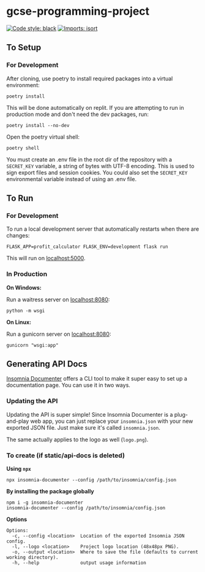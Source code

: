 # gcse-programming-project

[![Code style: black](https://img.shields.io/badge/code%20style-black-000000.svg)](https://github.com/psf/black)
[![Imports: isort](https://img.shields.io/badge/%20imports-isort-%231674b1?style=flat&labelColor=ef8336)](https://pycqa.github.io/isort/)

## To Setup

### For Development

After cloning, use poetry to install required packages into a virtual environment:

```shell
poetry install
```

This will be done automatically on replit. If you are attempting to run in production mode and don't need the dev packages, run:

```shell
poetry install --no-dev
```

Open the poetry virtual shell:

```shell
poetry shell
```

You must create an .env file in the root dir of the repository with a `SECRET_KEY` variable, a string of bytes with UTF-8 encoding. This is used to sign export files and session cookies. You could also set the `SECRET_KEY` environmental variable instead of using an .env file.

## To Run

### For Development

To run a local development server that automatically restarts when there are changes:

```shell
FLASK_APP=profit_calculator FLASK_ENV=development flask run
```

This will run on [localhost:5000](localhost:5000).

### In Production

**On Windows:**  

Run a waitress server on [localhost:8080](localhost:8080):

```shell
python -m wsgi
```

**On Linux:**  

Run a gunicorn server on [localhost:8080](localhost:8080):

```shell
gunicorn "wsgi:app"
```

## Generating API Docs

[Insomnia Documenter](https://github.com/jozsefsallai/insomnia-documenter#readme) offers a CLI tool to make it super easy to set up a documentation page. You can use it in two ways.

### Updating the API

Updating the API is super simple! Since Insomnia Documenter is a plug-and-play web app, you can just replace your `insomnia.json` with your new exported JSON file. Just make sure it's called `insomnia.json`.

The same actually applies to the logo as well (`logo.png`).


### To create (if static/api-docs is deleted)

**Using `npx`**

```shell
npx insomnia-documenter --config /path/to/insomnia/config.json
```

**By installing the package globally**

```shell
npm i -g insomnia-documenter
insomnia-documenter --config /path/to/insomnia/config.json
```

**Options**

```
Options:
  -c, --config <location>  Location of the exported Insomnia JSON config.
  -l, --logo <location>    Project logo location (48x48px PNG).
  -o, --output <location>  Where to save the file (defaults to current working directory).
  -h, --help               output usage information
```
